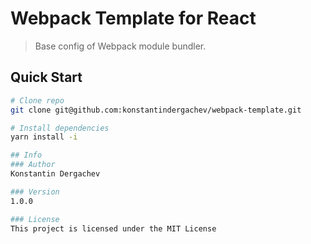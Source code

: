 # Webpack Template for React
> Base config of Webpack module bundler.

## Quick Start

```bash
# Clone repo
git clone git@github.com:konstantindergachev/webpack-template.git

# Install dependencies
yarn install -i

## Info
### Author
Konstantin Dergachev

### Version
1.0.0

### License
This project is licensed under the MIT License